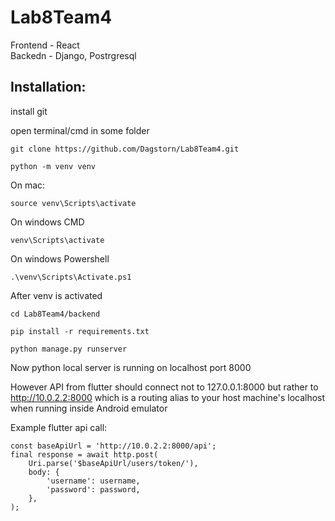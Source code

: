 # Lab8Team4

Frontend - React\
Backedn - Django, Postrgresql

## Installation:

install git

open terminal/cmd in some folder

`git clone https://github.com/Dagstorn/Lab8Team4.git`

`python -m venv venv`

On mac:

`source venv\Scripts\activate`

On windows CMD

`venv\Scripts\activate`

On windows Powershell

`.\venv\Scripts\Activate.ps1`

After venv is activated

`cd Lab8Team4/backend`

`pip install -r requirements.txt`

`python manage.py runserver`

Now python local server is running on localhost port 8000

However API from flutter should connect not to 127.0.0.1:8000 but rather to http://10.0.2.2:8000 which is a routing alias to your host machine's localhost when running inside Android emulator

Example flutter api call:

```
const baseApiUrl = 'http://10.0.2.2:8000/api';
final response = await http.post(
    Uri.parse('$baseApiUrl/users/token/'),
    body: {
        'username': username,
        'password': password,
    },
);
```
